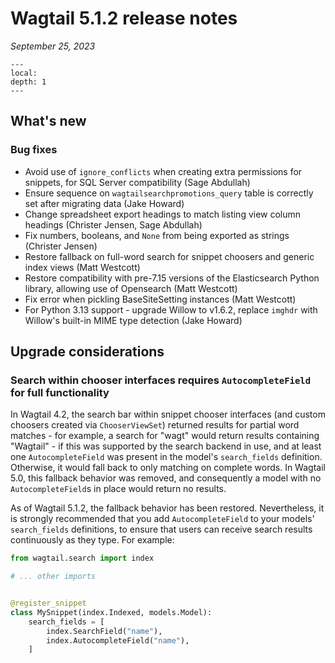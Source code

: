 # Wagtail 5.1.2 release notes

_September 25, 2023_

```{contents}
---
local:
depth: 1
---
```

## What's new

### Bug fixes

 * Avoid use of `ignore_conflicts` when creating extra permissions for snippets, for SQL Server compatibility (Sage Abdullah)
 * Ensure sequence on `wagtailsearchpromotions_query` table is correctly set after migrating data (Jake Howard)
 * Change spreadsheet export headings to match listing view column headings (Christer Jensen, Sage Abdullah)
 * Fix numbers, booleans, and `None` from being exported as strings (Christer Jensen)
 * Restore fallback on full-word search for snippet choosers and generic index views (Matt Westcott)
 * Restore compatibility with pre-7.15 versions of the Elasticsearch Python library, allowing use of Opensearch (Matt Westcott)
 * Fix error when pickling BaseSiteSetting instances (Matt Westcott)
 * For Python 3.13 support - upgrade Willow to v1.6.2, replace `imghdr` with Willow's built-in MIME type detection (Jake Howard)

## Upgrade considerations

### Search within chooser interfaces requires `AutocompleteField` for full functionality

In Wagtail 4.2, the search bar within snippet chooser interfaces (and custom choosers created via `ChooserViewSet`) returned results for partial word matches - for example, a search for "wagt" would return results containing "Wagtail" - if this was supported by the search backend in use, and at least one `AutocompleteField` was present in the model's `search_fields` definition. Otherwise, it would fall back to only matching on complete words. In Wagtail 5.0, this fallback behavior was removed, and consequently a model with no `AutocompleteField`s in place would return no results.

As of Wagtail 5.1.2, the fallback behavior has been restored. Nevertheless, it is strongly recommended that you add `AutocompleteField` to your models' `search_fields` definitions, to ensure that users can receive search results continuously as they type. For example:

```python
from wagtail.search import index

# ... other imports


@register_snippet
class MySnippet(index.Indexed, models.Model):
    search_fields = [
        index.SearchField("name"),
        index.AutocompleteField("name"),
    ]
```
